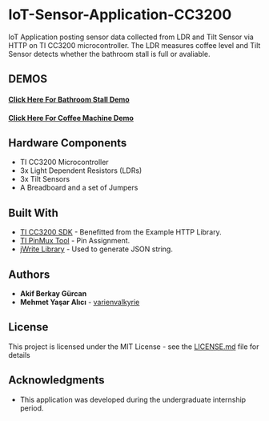 # IoT-Sensor-Application-CC3200
IoT Application posting sensor data collected from LDR and Tilt Sensor via HTTP  on TI CC3200 microcontroller. The LDR measures coffee level and Tilt Sensor detects whether the bathroom stall is full or avaliable. 

## DEMOS
#### [Click Here For Bathroom Stall Demo](https://www.youtube.com/watch?time_continue=44&v=wHzCii8UEfY)
#### [Click Here For Coffee Machine Demo](https://youtu.be/D4b68z6HlUw)


## Hardware Components

* TI CC3200 Microcontroller
* 3x Light Dependent Resistors (LDRs)
* 3x Tilt Sensors
* A Breadboard and a set of Jumpers


## Built With

* [TI CC3200 SDK](http://www.ti.com/tool/CC3200SDK) - Benefitted from the Example HTTP Library.
* [TI PinMux Tool](http://www.ti.com/tool/PINMUXTOOL) - Pin Assignment.
* [jWrite Library](https://www.codeproject.com/Articles/887604/jWrite-A-Really-Simple-JSON-Writer-in-C) - Used to generate JSON string.

 
## Authors

* **Akif Berkay Gürcan** 
* **Mehmet Yaşar Alıcı** - [varienvalkyrie](https://github.com/varienvalkyrie)


## License

This project is licensed under the MIT License - see the [LICENSE.md](LICENSE.md) file for details

## Acknowledgments

* This application was developed during the undergraduate internship period. 
